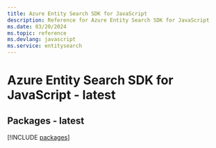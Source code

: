 ```yaml
---
title: Azure Entity Search SDK for JavaScript
description: Reference for Azure Entity Search SDK for JavaScript
ms.date: 03/20/2024
ms.topic: reference
ms.devlang: javascript
ms.service: entitysearch
---
```

# Azure Entity Search SDK for JavaScript - latest
## Packages - latest
[!INCLUDE [packages](entity-search-index.md)]